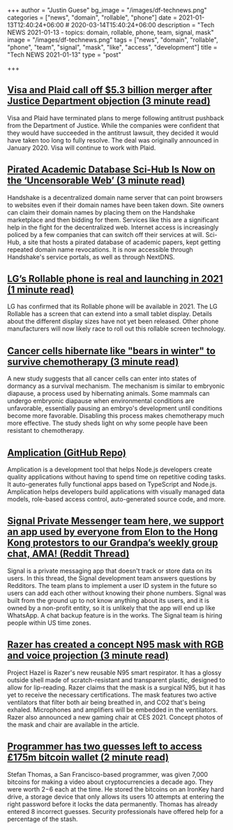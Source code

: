 +++
author = "Justin Guese"
bg_image = "/images/df-technews.png"
categories = ["news", "domain", "rollable", "phone"]
date = 2021-01-13T12:40:24+06:00 # 2020-03-14T15:40:24+06:00
description = "Tech NEWS 2021-01-13 - topics: domain, rollable, phone, team, signal, mask"
image = "/images/df-technews.png"
tags = ["news", "domain", "rollable", "phone", "team", "signal", "mask", "like", "access", "development"]
title = "Tech NEWS 2021-01-13"
type = "post"

+++

## [Visa and Plaid call off $5.3 billion merger after Justice Department objection (3 minute read)](https://www.marketwatch.com/story/visa-and-plaid-call-off-5-3-billion-merger-after-justice-department-objection-11610487135/1/01000176fb6e205d-1b1b557a-24e7-4d36-b9ea-c84ac2bea7ea-000000/viFvDFIyQgJzRpL8usNqElwN_yCAIBNyzMGO9SJEXAw=175)

Visa and Plaid have terminated plans to merge following antitrust pushback from the Department of Justice. While the companies were confident that they would have succeeded in the antitrust lawsuit, they decided it would have taken too long to fully resolve. The deal was originally announced in January 2020. Visa will continue to work with Plaid.

## [Pirated Academic Database Sci-Hub Is Now on the ‘Uncensorable Web’ (3 minute read)](https://www.nasdaq.com/articles/pirated-academic-database-sci-hub-is-now-on-the-uncensorable-web-2021-01-11/1/01000176fb6e205d-1b1b557a-24e7-4d36-b9ea-c84ac2bea7ea-000000/WJuqPve8RBpRmgaQTTXxjpJF3mboXIcdGHGbEJV2JfQ=175)

Handshake is a decentralized domain name server that can point browsers to websites even if their domain names have been taken down. Site owners can claim their domain names by placing them on the Handshake marketplace and then bidding for them. Services like this are a significant help in the fight for the decentralized web. Internet access is increasingly policed by a few companies that can switch off their services at will. Sci-Hub, a site that hosts a pirated database of academic papers, kept getting repeated domain name revocations. It is now accessible through Handshake's service portals, as well as through NextDNS.

## [LG’s Rollable phone is real and launching in 2021 (1 minute read)](https://www.theverge.com/2021/1/12/22226532/lgs-rollable-phone-launch-release-date-ces-2021/1/01000176fb6e205d-1b1b557a-24e7-4d36-b9ea-c84ac2bea7ea-000000/cBdN8dwxO6X5V9GcwiLEaZTeFpPW7KU0VZV23xIS5ak=175)

LG has confirmed that its Rollable phone will be available in 2021. The LG Rollable has a screen that can extend into a small tablet display. Details about the different display sizes have not yet been released. Other phone manufacturers will now likely race to roll out this rollable screen technology.

## [Cancer cells hibernate like "bears in winter" to survive chemotherapy (3 minute read)](https://newatlas.com/medical/cancer-cells-dormant-hibernate-diapause-chemotherapy//1/01000176fb6e205d-1b1b557a-24e7-4d36-b9ea-c84ac2bea7ea-000000/9hSOd3zMWJOFhPUUQLMwxD6VKaYf0LiuJUH7hUVsM_g=175)

A new study suggests that all cancer cells can enter into states of dormancy as a survival mechanism. The mechanism is similar to embryonic diapause, a process used by hibernating animals. Some mammals can undergo embryonic diapause when environmental conditions are unfavorable, essentially pausing an embryo's development until conditions become more favorable. Disabling this process makes chemotherapy much more effective. The study sheds light on why some people have been resistant to chemotherapy.

## [Amplication (GitHub Repo)](https://github.com/amplication/amplication/1/01000176fb6e205d-1b1b557a-24e7-4d36-b9ea-c84ac2bea7ea-000000/0jznqXwb61K_UyeSHOZwGJsftlid3WXxYDl2Jjyz61g=175)

Amplication is a development tool that helps Node.js developers create quality applications without having to spend time on repetitive coding tasks. It auto-generates fully functional apps based on TypeScript and Node.js. Amplication helps developers build applications with visually managed data models, role-based access control, auto-generated source code, and more.

## [Signal Private Messenger team here, we support an app used by everyone from Elon to the Hong Kong protestors to our Grandpa’s weekly group chat, AMA! (Reddit Thread)](https://www.reddit.com/r/technology/comments/kt91qk/signal_private_messenger_team_here_we_support_an//1/01000176fb6e205d-1b1b557a-24e7-4d36-b9ea-c84ac2bea7ea-000000/nXs6nUj0z2QvOXMVQ1JshQmqQZquss7aDdwiKgCRFZg=175)

Signal is a private messaging app that doesn't track or store data on its users. In this thread, the Signal development team answers questions by Redditors. The team plans to implement a user ID system in the future so users can add each other without knowing their phone numbers. Signal was built from the ground up to not know anything about its users, and it is owned by a non-profit entity, so it is unlikely that the app will end up like WhatsApp. A chat backup feature is in the works. The Signal team is hiring people within US time zones.

## [Razer has created a concept N95 mask with RGB and voice projection (3 minute read)](https://www.theverge.com/2021/1/12/22221344/razer-project-hazel-n95-respirator-mask-coronavirus-chroma-rgb-concept/1/01000176fb6e205d-1b1b557a-24e7-4d36-b9ea-c84ac2bea7ea-000000/H-pAmVA7Hufd2OkZCuNDrpnuuqCQm87H-S6POEQYBEM=175)

Project Hazel is Razer's new reusable N95 smart respirator. It has a glossy outside shell made of scratch-resistant and transparent plastic, designed to allow for lip-reading. Razer claims that the mask is a surgical N95, but it has yet to receive the necessary certifications. The mask features two  active ventilators that filter both air being breathed in, and CO2 that's being exhaled. Microphones and amplifiers will be embedded in the ventilators. Razer also announced a new gaming chair at CES 2021. Concept photos of the mask and chair are available in the article.

## [Programmer has two guesses left to access £175m bitcoin wallet (2 minute read)](https://www.theguardian.com/technology/2021/jan/12/in-bits-the-programmer-locked-out-of-his-130m-bitcoin-account/1/01000176fb6e205d-1b1b557a-24e7-4d36-b9ea-c84ac2bea7ea-000000/LrcWmjGKcan0k6nBfHYSZ-jsF7n6UfbE32xMDvODM7o=175)

Stefan Thomas, a San Francisco-based programmer, was given 7,000 bitcoins for making a video about cryptocurrencies a decade ago. They were worth $2-$6 each at the time. He stored the bitcoins on an IronKey hard drive, a storage device that only allows its users 10 attempts at entering the right password before it locks the data permanently. Thomas has already entered 8 incorrect guesses. Security professionals have offered help for a percentage of the stash.

